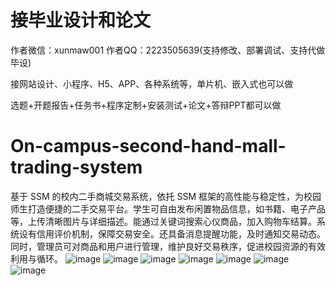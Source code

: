 # 接毕业设计和论文
作者微信：xunmaw001  作者QQ：2223505639(支持修改、部署调试、支持代做毕设)

接网站设计、小程序、H5、APP、各种系统等，单片机、嵌入式也可以做

选题+开题报告+任务书+程序定制+安装测试+论文+答辩PPT都可以做
# On-campus-second-hand-mall-trading-system
基于 SSM 的校内二手商城交易系统，依托 SSM 框架的高性能与稳定性，为校园师生打造便捷的二手交易平台。学生可自由发布闲置物品信息，如书籍、电子产品等，上传清晰图片与详细描述。能通过关键词搜索心仪商品，加入购物车结算。系统设有信用评价机制，保障交易安全。还具备消息提醒功能，及时通知交易动态。同时，管理员可对商品和用户进行管理，维护良好交易秩序，促进校园资源的有效利用与循环。 
![image](https://github.com/user-attachments/assets/94823ede-1e97-463b-b2e5-e27b1ce149db)
![image](https://github.com/user-attachments/assets/d3e59444-ac81-4a17-905d-fb70d304d223)
![image](https://github.com/user-attachments/assets/4904867a-9c9f-46d0-94f3-8c74393a0da9)
![image](https://github.com/user-attachments/assets/e09f69d6-37bd-4130-8881-5f57e36cfe9f)
![image](https://github.com/user-attachments/assets/fe0e3916-d9d7-4fee-83ba-04ecb989112d)
![image](https://github.com/user-attachments/assets/fba7e1ad-6cd2-4aed-9b6b-22f57f997ca9)
![image](https://github.com/user-attachments/assets/44807ea8-e240-416d-8eaf-a9cebb8df2a4)
